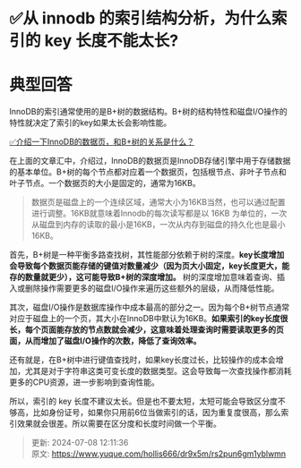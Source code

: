 # ✅从 innodb 的索引结构分析，为什么索引的 key 长度不能太长?

# 典型回答


InnoDB的索引通常使用的是B+树的数据结构。B+树的结构特性和磁盘I/O操作的特性就决定了索引的key如果太长会影响性能。



[✅介绍一下InnoDB的数据页，和B+树的关系是什么？](https://www.yuque.com/hollis666/dr9x5m/vebvlntlc6rnvuu0)



在上面的文章汇中，介绍过，InnoDB的数据页是InnoDB存储引擎中用于存储数据的基本单位。B+树的每个节点都对应着一个数据页，包括根节点、非叶子节点和叶子节点。一个数据页的大小是固定的，通常为16KB。



>数据页是磁盘上的一个连续区域，通常大小为16KB当然，也可以通过配置进行调整。16KB就意味着Innodb的每次读写都是以 16KB 为单位的，一次从磁盘到内存的读取的最小是16KB，一次从内存到磁盘的持久化也是最小16KB。



首先，B+树是一种平衡多路查找树，其性能部分依赖于树的深度。**key长度增加会导致每个数据页能存储的键值对数量减少（因为页大小固定，key长度更大，能存的数量就更少），这可能导致B+树的深度增加。** 树的深度增加意味着查询、插入或删除操作需要更多的磁盘I/O操作来遍历这些额外的层级，从而降低性能。





其次，磁盘I/O操作是数据库操作中成本最高的部分之一。因为每个B+树节点通常对应于磁盘上的一个页，其大小在InnoDB中默认为16KB。**如果索引的key长度很长，每个页面能存放的节点数就会减少，这意味着处理查询时需要读取更多的页面，从而增加了磁盘I/O操作的次数，降低了查询效率。**



还有就是，在B+树中进行键值查找时，如果key长度过长，比较操作的成本会增加，尤其是对于字符串这类可变长度的数据类型。这会导致每一次查找操作都消耗更多的CPU资源，进一步影响到查询性能。



所以，索引的 key 长度不建议太长。但是也不要太短，太短可能会导致区分度不够高，比如身份证号，如果你只用前6位当做索引的话，因为重复度很高，那么索引效果就会很差。所以需要在区分度和长度时间做一个平衡。



> 更新: 2024-07-08 12:11:36  
> 原文: <https://www.yuque.com/hollis666/dr9x5m/rs2pun6gm1yblwmn>